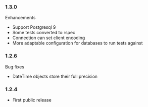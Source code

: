 ### 1.3.0

Enhancements

* Support Postgresql 9
* Some tests converted to rspec
* Connection can set client encoding
* More adaptable configuration for databases to run tests against

### 1.2.6

Bug fixes

* DateTime objects store their full precision

### 1.2.4

* First public release
